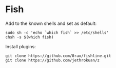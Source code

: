 # Fish

Add to the known shells and set as default:

```
sudo sh -c 'echo `which fish` >> /etc/shells'
chsh -s $(which fish)
```

Install plugins:

```
git clone https://github.com/0rax/fishline.git
git clone https://github.com/jethrokuan/z
```
